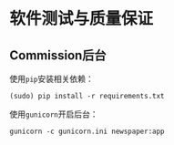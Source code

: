 # 软件测试与质量保证

## Commission后台

使用`pip`安装相关依赖：

    (sudo) pip install -r requirements.txt

使用`gunicorn`开启后台：

    gunicorn -c gunicorn.ini newspaper:app

